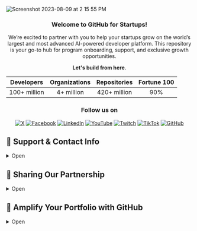 ![Screenshot 2023-08-09 at 2 15 55 PM](https://github.com/GitHub-for-Startups/Global-Repo/assets/104146251/e6ce8f96-f1d0-443f-a9c2-37952f701879)

<div align="center">

### Welcome to GitHub for Startups! 
We’re excited to partner with you to help your startups grow on the world’s largest and most advanced AI-powered developer platform. This repository is your go-to hub for program onboarding, support, and exclusive growth opportunities.

<p align="center"><strong>Let's build from here</strong>.</p>

<center>

| Developers              | Organizations         | Repositories           | Fortune 100        |
|-------------------------|-----------------------|-------------------------|---------------------|
| <div align="center">100+ million</div> | <div align="center">4+ million</div> | <div align="center">420+ million</div> | <div align="center">90%</div> |

</center>

### Follow us on

[![X](https://img.shields.io/badge/X-%23000000.svg?style=for-the-badge&logo=X&logoColor=white)](https://twitter.com/github)
[![Facebook](https://img.shields.io/badge/Facebook-%231877F2.svg?style=for-the-badge&logo=Facebook&logoColor=white)](https://facebook.com/github)
[![LinkedIn](https://img.shields.io/badge/linkedin-%230077B5.svg?style=for-the-badge&logo=linkedin&logoColor=white)](https://linkedin.com/company/github)
[![YouTube](https://img.shields.io/badge/YouTube-%23FF0000.svg?style=for-the-badge&logo=YouTube&logoColor=white)](https://youtube.com/github)
[![Twitch](https://img.shields.io/badge/Twitch-%239146FF.svg?style=for-the-badge&logo=Twitch&logoColor=white)](https://twitch.tv/github)
[![TikTok](https://img.shields.io/badge/TikTok-%23000000.svg?style=for-the-badge&logo=TikTok&logoColor=white)](https://tiktok.com/@github)
[![GitHub](https://img.shields.io/badge/github-%23121011.svg?style=for-the-badge&logo=github&logoColor=white)](https://github.com/github)

</div>

## 📧 Support & Contact Info
<details>
  <summary>Open</summary>

  #### 📧 Application, Billing, and Renewal Inquiries 
  - Email [startups@github.com](mailto:startups@github.com)
  
  #### 🆘 Technical & Product Support
  - Startups can use our [expedited support channel](https://support.github.com/contact?tags=hh-github-for-startups) and follow up with their ticket number [startups@github.com](mailto:startups@github.com).
  
  #### 🤲 General Inquiries  
  - For any other questions, please contact your GitHub partnership lead.

  #### 📰 Stay Connected: 
  - Receive the latest from this repository by subscribing with a [free GitHub account](https://github.com/pricing).
  - Subscribe to our [GitHub for Startups Luma](https://lu.ma/githubforstartups) and get the inside scoop on IRL program events happening around the globe.

  #### ❓ FAQ:
<details>
  <summary>Open</summary>

  ### Frequently Asked Questions

  **Q: What is the GitHub for Startups program?**  
  A: The GitHub for Startups program is designed to help early-stage startups succeed by providing access to GitHub’s tools, resources, and global community.

  **Q: Who is eligible for the program?**  
  A: Early-stage startups funded (Series B or earlier) or associated with a GitHub for Startups partner are eligible. Startups must not currently be GitHub Enterprise customers or have previously received GitHub Enterprise credits.

  **Q: What benefits do startups receive?**  
  A: Startups get 20 seats of GitHub Enterprise free for one year (with a 50% discount in year two) and 20 seats of GitHub Advanced Security at 50% off for one year (with a 25% discount in year two). They also gain tailored product guidance and access to a global startup community.

  **Q: How can I apply for the program?**  
  A: Startups can apply through their unique partner page. The GitHub team will respond within 1-2 business days.

  **Q: What if I’m already using GitHub Enterprise?**  
  A: If your startup is part of GitHub for Startups but not yet using GitHub Advanced Security, you can still access these benefits by applying. The GitHub team will reach out to discuss adding Advanced Security to your plan.

  **Q: How can I stay updated with the latest from GitHub for Startups?**  
  A: You can subscribe to the GitHub for Startups Luma and stay informed on program events and updates worldwide.
</details>

</details>

## 📣 Sharing Our Partnership
<details>
  <summary>Open</summary>

We’ve partnered with GitHub for Startups to unlock exclusive benefits designed to fuel your growth on the world’s leading AI-powered developer platform. Through this partnership, you’ll gain access to startup-friendly pricing (up to $25,000 in savings), tailored technical guidance, and access to a global startup network. Here's an overview with our unique application page.

**Program Offer**

- **GitHub Enterprise**: 20 seats free for the first year. An optional 50% off in year two.
  Supercharge your development with advanced security, automation, and collaboration tools.

- **GitHub Advanced Security**: 20 seats at 50% off in year one. An optional 25% off in year two.
  Stay ahead of vulnerabilities with AI-powered security solutions.

**Eligibility & Application**

Eligibility:
- Series B or earlier.
- New to GitHub Enterprise or GitHub Advanced Security.
- Affiliated with an approved GitHub for Startups partner.

Application:
- Submit your application on our partner page, and their team will follow up within 1–2 business days.
- Note: the program just expanded to include Series B and GitHub Advanced Security, it's not yet reflected in the application. 

If you have any questions or need support, reach out to startups@github.com.

**Offer References:** 

- Include your unique partner page: ([example](https://resources.github.com/startups/?pid=EXAMPLE))
- [GitHub for Startups Home](https://github.com/enterprise/startups/)
- [GitHub Enterprise](https://github.com/enterprise)
- [GitHub Advanced Security](https://github.com/enterprise/advanced-security)
- [Access GitHub's Logos here](https://github.com/logos)

</details>

</details>

## 🚀 Amplify Your Portfolio with GitHub
<details>
  <summary>Open</summary>

<p align="center" style="line-height: 1.8; margin: 20px 0;">
  <strong>Elevate your impact with GitHub for Startups. From portfolio reviews to global marketing initiatives and expert-driven collaborations, we design strategies to accelerate growth for select partners. Learn more below and connect with your partnerships lead.</strong>
</p>

#### Select Partner & Portfolio Opportunities

<details>
  <summary>📚 Power Your Portfolio's Growth with GitHub Experts</summary>

  Whether your focus is on boosting productivity, accelerating product development, or enhancing security, GitHub is here to support your key educational priorities. We can provide hands-on technical training, insights into industry trends like AI and innovation, and strategic guidance for scaling with GitHub.

  Reach out to your partnership lead to learn more.
</details>

<details>
  <summary>🏙️ Host a Startup Community Event at GitHub</summary>

&nbsp;&nbsp;&nbsp;&nbsp;- [Learn more & apply](https://docs.google.com/forms/d/1UWXAc-PdqMV-lVYWwVJItGEceMpWiy-Bx19pfIazdpQ/edit).

<p align="center">
  <img src="https://github.com/user-attachments/assets/f1f16f39-9572-4891-878d-2d2a312ffa62" alt="Event at GitHub Office" width="150" height="auto"/>
  <br/>
  <a href="https://www.linkedin.com/posts/jamdotdev_behind-the-scenes-jam-ai-night-at-github-activity-7159267661426667521-6zkP/">See Jam.dev AI Demo Night</a>
</p>
</details>

<details>
  <summary>🤩 Spotlight Your Portfolio’s Best Open Source Projects, Live</summary>

&nbsp;&nbsp;&nbsp;&nbsp;- Showcase standout projects on GitHub’s social channels during [Open Source Friday](https://github.com/githubevents/open-source-friday), hosted by our DevRel team. It’s a global stage to engage with the largest developer community. Review the [project criteria](https://github.com/githubevents/open-source-friday/blob/main/admin/project-criteria.md) and then **[apply here](https://github.com/githubevents/open-source-friday/issues/new?template=osf-guest-invite.yml&assignees=AndreaGriffiths11%2CLadyKerr&labels=open-source%2Copen-source-friday%2Cpending%2Ctwitch)**

<p align="center">
  <img src="https://github.com/user-attachments/assets/d59561fc-e379-411d-a188-a8f8900b40d2" alt="Embrace OSS Friday" width="300"/>
  <br/>
  <a href="https://www.youtube.com/watch?v=kGugqs7Ynjw&list=PL0lo9MOBetEFmtstItnKlhJJVmMghxc0P&index=5">Watch the Embrace episode</a>
</p>
</details>

<details>
  <summary>💸 Collaborate with the GitHub Fund</summary>

&nbsp;&nbsp;&nbsp;&nbsp;- The [GitHub Fund](https://resources.github.com/github-fund/), in partnership with Microsoft’s [M12](https://m12.vc/), offers capital, connections, access, and benefits to pre-seed and seed-stage open source innovators transforming the economy with AI, security, infrastructure, and more.

&nbsp;&nbsp;&nbsp;&nbsp;- Venture partners and startups can express interest by [completing this form](https://resources.github.com/github-fund/#form).

<p align="center">
  <img src="https://github.com/user-attachments/assets/ea2c9b36-786e-46d6-9902-59aff20f5d9b" alt="July 2024, Volley M12 Founder Feature & $55M Series C Announcement" width="250"/>
  <br/>
  <a href="https://m12.vc/news/july-2024-founders-feature-volley/">July 2024, Volley M12 Founder Feature & $55M Series C Announcement</a>
</p>
</details>

<details>
  <summary>🚀 Nominate a GitHub Success Story</summary>

&nbsp;&nbsp;&nbsp;&nbsp;- If a portfolio company is excelling with GitHub, we want to hear about it!

&nbsp;&nbsp;&nbsp;&nbsp;- **[Nominate a success story](https://docs.google.com/forms/d/e/1FAIpQLSdo6KN7Y3ldYw_ivM5iJ0hYWKwTTeueW99A-q0DDh3kWZwPoQ/viewform)** to be considered in various startup program engagements and opportunities.

### <div align="center"><img src="https://github.com/user-attachments/assets/a5e131f3-bb89-4d3f-8f18-a25c4bb89ac6" alt="CloudZero" width="400"/></div>

<div align="center"><p><a href="https://github.com/customer-stories/cloudzero">Read the CloudZero customer story</a></p></div>
</details>

<details>
  <summary>🖐️ Request GitHub’s Industry Leaders at Your Next Event</summary>

&nbsp;&nbsp;&nbsp;&nbsp;- Elevate your next conference, co-create impactful content, or enhance portfolio education. 

<table>
  <tr>
    <td><img src="https://github.com/user-attachments/assets/5946e837-08d3-456e-a350-6c73ea8e063a" alt="GitHub CEO & Sequoia" width="200"/></td>
    <td><img src="https://github.com/user-attachments/assets/6610c405-9e4a-4332-ad4d-438f5be08042" alt="GitHub CEO & Redpoint" width="200"/></td>
    <td><img src="https://github.com/user-attachments/assets/428d2710-fd8e-49d6-b0a2-9da4ea1de6a4" alt="GitHub COO & Insight" width="200"/></td>
    <td><img src="https://github.com/user-attachments/assets/b33cd20f-47ee-4e9d-97fc-bb4fa7bf5330" alt="GitHub CRO & Venrock" width="200"/></td>
    <td><img src="https://github.com/user-attachments/assets/fb927a87-0438-4da1-a342-0d2fe895c4d3" alt="GitHub CEO & StationF" width="200"/></td>
  </tr>
  <tr>
    <td><strong>GitHub CEO & Sequoia</strong></td>
    <td><strong>GitHub CEO & Redpoint</strong></td>
    <td><strong>GitHub COO & Insight</strong></td>
    <td><strong>GitHub CRO & Venrock</strong></td>
    <td><strong>GitHub CEO & StationF</strong></td>
  </tr>
</table>
</details>
